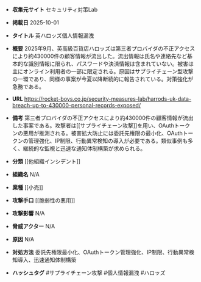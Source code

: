 - **収集元サイト**
セキュリティ対策Lab

- **掲載日**
2025-10-01

- **タイトル**
英ハロッズ個人情報漏洩

- **概要**
2025年9月、英高級百貨店ハロッズは第三者プロバイダの不正アクセスにより約430000件の顧客情報が流出した。流出情報は氏名や連絡先など基本的な識別情報に限られ、パスワードや決済情報は含まれていない。被害は主にオンライン利用者の一部に限定される。原因はサプライチェーン型攻撃の一環であり、同様の事案が今夏以降断続的に報告されている。対策強化が急務である。

- **URL**
https://rocket-boys.co.jp/security-measures-lab/harrods-uk-data-breach-up-to-430000-personal-records-exposed/

- **備考**
第三者プロバイダの不正アクセスにより約430000件の顧客情報が流出した事案である。攻撃者は[[サプライチェーン攻撃]]を用い、OAuthトークンの悪用が推測される。被害拡大防止には委託先権限の最小化、OAuthトークンの管理強化、IP制限、行動異常検知の導入が必要である。類似事例も多く、継続的な監視と迅速な通知体制構築が求められる。

- **分類**
[[他組織インシデント]]

- **組織名**
N/A

- **業種**
[[小売]]

- **攻撃手口**
[[脆弱性の悪用]]

- **攻撃影響**
N/A

- **脅威アクター**
N/A

- **原因**
N/A

- **対処方法**
委託先権限最小化、OAuthトークン管理強化、IP制限、行動異常検知導入、迅速通知体制構築

- **ハッシュタグ**
#サプライチェーン攻撃 #個人情報漏洩 #ハロッズ
